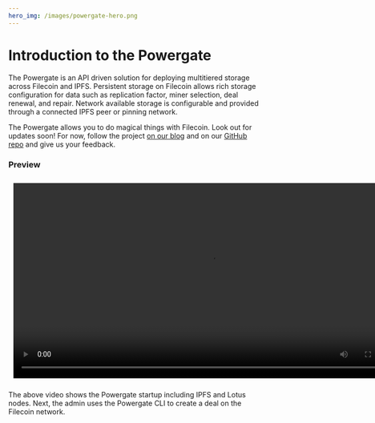 ```yaml
---
hero_img: /images/powergate-hero.png
---
```


# Introduction to the Powergate

The Powergate is an API driven solution for deploying multitiered storage across Filecoin and IPFS. Persistent storage on Filecoin allows rich storage configuration for data such as replication factor, miner selection, deal renewal, and repair. Network available storage is configurable and provided through a connected IPFS peer or pinning network.

The Powergate allows you to do magical things with Filecoin. Look out for updates soon! For now, follow the project [on our blog](https://blog.textile.io/tag/filecoin/) and on our [GitHub repo](https://github.com/textileio/powergate) and give us your feedback.

### Preview

<video controls width="780" style="margin: 0 auto; padding: 10px;">
    <source src="https://powergate-public.textile.cafe/screencaps/embed-ffs-demo-50.mp4"
            type="video/mp4">
    Sorry, your browser doesn't support embedded videos.
</video>

The above video shows the Powergate startup including IPFS and Lotus nodes. Next, the admin uses the Powergate CLI to create a deal on the Filecoin network.
